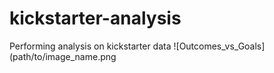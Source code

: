 # kickstarter-analysis
Performing analysis on kickstarter data
![Outcomes_vs_Goals](path/to/image_name.png
